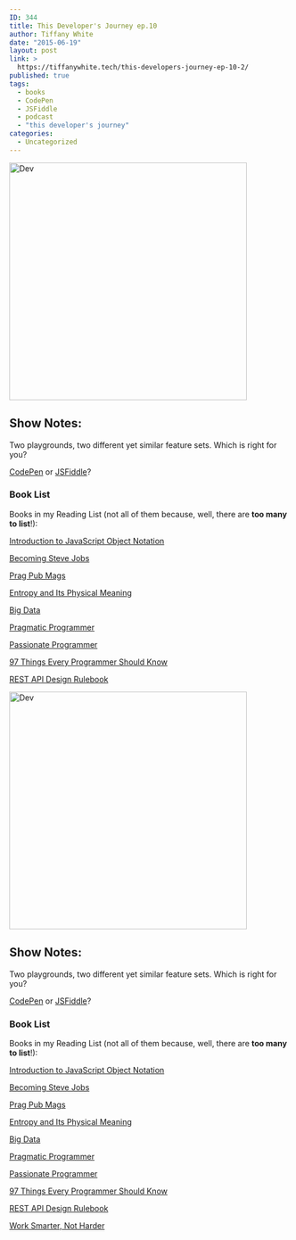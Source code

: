 ```yaml
---
ID: 344
title: This Developer's Journey ep.10
author: Tiffany White
date: "2015-06-19"
layout: post
link: >
  https://tiffanywhite.tech/this-developers-journey-ep-10-2/
published: true
tags:
  - books
  - CodePen
  - JSFiddle
  - podcast
  - "this developer's journey"
categories:
  - Uncategorized
---
```



<img class=" aligncenter" src="https://helloburgh.me/wp-content/uploads/2015/06/wpid-Dev-Logo2.png" alt="Dev" width="426" height="426" />

## Show Notes:

Two playgrounds, two different yet similar feature sets. Which is right for you?

<a href="https://codepen.io/">CodePen</a> or <a href="https://jsfiddle.net/">JSFiddle</a>?

### Book List

Books in my Reading List (not all of them because, well, there are **too many to list**!):

<a href="https://www.amazon.com/Introduction-JavaScript-Object-Notation--point/dp/1500650404/ref=sr_1_2?s=digital-text&amp;ie=UTF8&amp;qid=1434763675&amp;sr=8-2&amp;keywords=Introduction+to+javascript+object+notation&amp;pebp=1434763680880&amp;perid=0W5WD3H51H58YNG8FCQ7">Introduction to JavaScript Object Notation</a>

<a href="https://www.amazon.com/Becoming-Steve-Jobs-Evolution-Visionary/dp/0385347405/ref=sr_1_1?ie=UTF8&amp;qid=1434763756&amp;sr=8-1&amp;keywords=becoming+steve+jobs&amp;pebp=1434763762133&amp;perid=1QQVZFAZM27XF2S2Y41A">Becoming Steve Jobs</a>

<a href="https://pragprog.com/magazines">Prag Pub Mags</a>

<a href="https://www.amazon.com/Entropy-Its-Physical-Meaning-2nd-ebook/dp/B000P0JMN6/ref=tmm_kin_title_0?_encoding=UTF8&amp;sr=8-1&amp;qid=1434763870">Entropy and Its Physical Meaning</a>

<a href="https://www.amazon.com/Big-Data-Revolution-Transform-Think/dp/0544227751/ref=sr_1_1?ie=UTF8&amp;qid=1434763936&amp;sr=8-1&amp;keywords=Big+Data&amp;pebp=1434763941489&amp;perid=1KKSBYM4N97SHF583Z1S">Big Data</a>

<a href="https://www.amazon.com/Pragmatic-Programmer-Journeyman-Master/dp/020161622X/ref=sr_1_sc_1?ie=UTF8&amp;qid=1434763971&amp;sr=8-1-spell&amp;keywords=pragamatic+programmer&amp;pebp=1434763974720&amp;perid=1ESEFFY45B56CSVF0G46">Pragmatic Programmer</a>

<a href="https://www.amazon.com/Passionate-Programmer-Remarkable-Development-Pragmatic/dp/1934356344/ref=sr_1_1?s=books&amp;ie=UTF8&amp;qid=1434764013&amp;sr=1-1&amp;keywords=passionate+programmer&amp;pebp=1434764018398&amp;perid=07JD6BSH22NG2N8E142Z">Passionate Programmer</a>

<a href="https://www.amazon.com/Things-Every-Programmer-Should-Know/dp/0596809484/ref=sr_1_1?s=books&amp;ie=UTF8&amp;qid=1434764071&amp;sr=1-1&amp;keywords=97+things+every+programmer+should+know&amp;pebp=1434764075766&amp;perid=19S22JZWS1KB78BEY7V1">97 Things Every Programmer Should Know</a>

<a href="https://www.amazon.com/REST-Design-Rulebook-Mark-Masse/dp/1449310508/ref=sr_1_4?s=books&amp;ie=UTF8&amp;qid=1434764117&amp;sr=1-4&amp;keywords=rest+api&amp;pebp=1434764122040&amp;perid=1DAEVRR2CB7EX9DSVKMY">REST API Design Rulebook</a>




<img class=" aligncenter" src="https://helloburgh.me/wp-content/uploads/2015/06/wpid-Dev-Logo2.png" alt="Dev" width="426" height="426" />

## Show Notes:

Two playgrounds, two different yet similar feature sets. Which is right for you?

<a href="https://codepen.io/">CodePen</a> or <a href="https://jsfiddle.net/">JSFiddle</a>?

### Book List

Books in my Reading List (not all of them because, well, there are **too many to list**!):

<a href="https://www.amazon.com/Introduction-JavaScript-Object-Notation--point/dp/1500650404/ref=sr_1_2?s=digital-text&amp;ie=UTF8&amp;qid=1434763675&amp;sr=8-2&amp;keywords=Introduction+to+javascript+object+notation&amp;pebp=1434763680880&amp;perid=0W5WD3H51H58YNG8FCQ7">Introduction to JavaScript Object Notation</a>

<a href="https://www.amazon.com/Becoming-Steve-Jobs-Evolution-Visionary/dp/0385347405/ref=sr_1_1?ie=UTF8&amp;qid=1434763756&amp;sr=8-1&amp;keywords=becoming+steve+jobs&amp;pebp=1434763762133&amp;perid=1QQVZFAZM27XF2S2Y41A">Becoming Steve Jobs</a>

<a href="https://pragprog.com/magazines">Prag Pub Mags</a>

<a href="https://www.amazon.com/Entropy-Its-Physical-Meaning-2nd-ebook/dp/B000P0JMN6/ref=tmm_kin_title_0?_encoding=UTF8&amp;sr=8-1&amp;qid=1434763870">Entropy and Its Physical Meaning</a>

<a href="https://www.amazon.com/Big-Data-Revolution-Transform-Think/dp/0544227751/ref=sr_1_1?ie=UTF8&amp;qid=1434763936&amp;sr=8-1&amp;keywords=Big+Data&amp;pebp=1434763941489&amp;perid=1KKSBYM4N97SHF583Z1S">Big Data</a>

<a href="https://www.amazon.com/Pragmatic-Programmer-Journeyman-Master/dp/020161622X/ref=sr_1_sc_1?ie=UTF8&amp;qid=1434763971&amp;sr=8-1-spell&amp;keywords=pragamatic+programmer&amp;pebp=1434763974720&amp;perid=1ESEFFY45B56CSVF0G46">Pragmatic Programmer</a>

<a href="https://www.amazon.com/Passionate-Programmer-Remarkable-Development-Pragmatic/dp/1934356344/ref=sr_1_1?s=books&amp;ie=UTF8&amp;qid=1434764013&amp;sr=1-1&amp;keywords=passionate+programmer&amp;pebp=1434764018398&amp;perid=07JD6BSH22NG2N8E142Z">Passionate Programmer</a>

<a href="https://www.amazon.com/Things-Every-Programmer-Should-Know/dp/0596809484/ref=sr_1_1?s=books&amp;ie=UTF8&amp;qid=1434764071&amp;sr=1-1&amp;keywords=97+things+every+programmer+should+know&amp;pebp=1434764075766&amp;perid=19S22JZWS1KB78BEY7V1">97 Things Every Programmer Should Know</a>

<a href="https://www.amazon.com/REST-Design-Rulebook-Mark-Masse/dp/1449310508/ref=sr_1_4?s=books&amp;ie=UTF8&amp;qid=1434764117&amp;sr=1-4&amp;keywords=rest+api&amp;pebp=1434764122040&amp;perid=1DAEVRR2CB7EX9DSVKMY">REST API Design Rulebook</a>





<a href="https://www.amazon.com/Work-Smarter-Not-Harder-Productivity-ebook/dp/B00V8ALKN2/ref=sr_1_1?s=books&amp;ie=UTF8&amp;qid=1434764164&amp;sr=1-1&amp;keywords=work+smarter+not+harder&amp;pebp=1434764168733&amp;perid=1K7AAX9NWMN9M5YVW9X4">Work Smarter, Not Harder</a>
